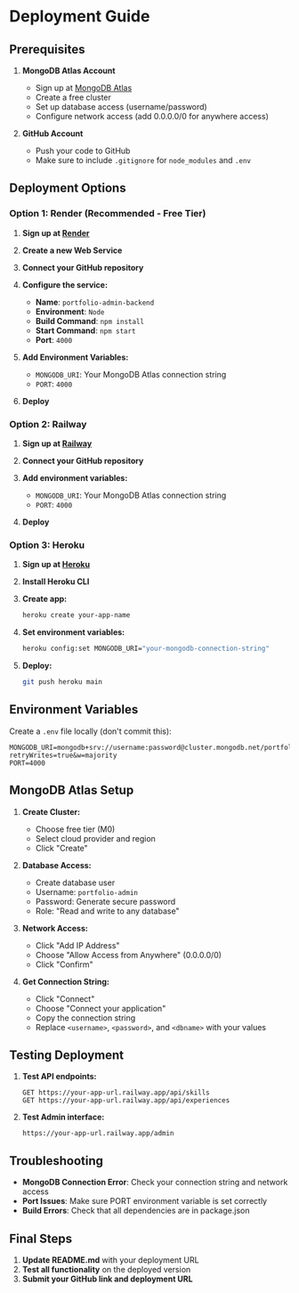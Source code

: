 # Deployment Guide

## Prerequisites

1. **MongoDB Atlas Account**
   - Sign up at [MongoDB Atlas](https://www.mongodb.com/atlas)
   - Create a free cluster
   - Set up database access (username/password)
   - Configure network access (add 0.0.0.0/0 for anywhere access)

2. **GitHub Account**
   - Push your code to GitHub
   - Make sure to include `.gitignore` for `node_modules` and `.env`

## Deployment Options

### Option 1: Render (Recommended - Free Tier)

1. **Sign up at [Render](https://render.com)**
2. **Create a new Web Service**
3. **Connect your GitHub repository**
4. **Configure the service:**
   - **Name**: `portfolio-admin-backend`
   - **Environment**: `Node`
   - **Build Command**: `npm install`
   - **Start Command**: `npm start`
   - **Port**: `4000`

5. **Add Environment Variables:**
   - `MONGODB_URI`: Your MongoDB Atlas connection string
   - `PORT`: `4000`

6. **Deploy**

### Option 2: Railway

1. **Sign up at [Railway](https://railway.app)**
2. **Connect your GitHub repository**
3. **Add environment variables:**
   - `MONGODB_URI`: Your MongoDB Atlas connection string
   - `PORT`: `4000`

4. **Deploy**

### Option 3: Heroku

1. **Sign up at [Heroku](https://heroku.com)**
2. **Install Heroku CLI**
3. **Create app:**
   ```bash
   heroku create your-app-name
   ```

4. **Set environment variables:**
   ```bash
   heroku config:set MONGODB_URI="your-mongodb-connection-string"
   ```

5. **Deploy:**
   ```bash
   git push heroku main
   ```

## Environment Variables

Create a `.env` file locally (don't commit this):

```env
MONGODB_URI=mongodb+srv://username:password@cluster.mongodb.net/portfolio?retryWrites=true&w=majority
PORT=4000
```

## MongoDB Atlas Setup

1. **Create Cluster:**
   - Choose free tier (M0)
   - Select cloud provider and region
   - Click "Create"

2. **Database Access:**
   - Create database user
   - Username: `portfolio-admin`
   - Password: Generate secure password
   - Role: "Read and write to any database"

3. **Network Access:**
   - Click "Add IP Address"
   - Choose "Allow Access from Anywhere" (0.0.0.0/0)
   - Click "Confirm"

4. **Get Connection String:**
   - Click "Connect"
   - Choose "Connect your application"
   - Copy the connection string
   - Replace `<username>`, `<password>`, and `<dbname>` with your values

## Testing Deployment

1. **Test API endpoints:**
   ```
   GET https://your-app-url.railway.app/api/skills
   GET https://your-app-url.railway.app/api/experiences
   ```

2. **Test Admin interface:**
   ```
   https://your-app-url.railway.app/admin
   ```

## Troubleshooting

- **MongoDB Connection Error**: Check your connection string and network access
- **Port Issues**: Make sure PORT environment variable is set correctly
- **Build Errors**: Check that all dependencies are in package.json

## Final Steps

1. **Update README.md** with your deployment URL
2. **Test all functionality** on the deployed version
3. **Submit your GitHub link and deployment URL** 